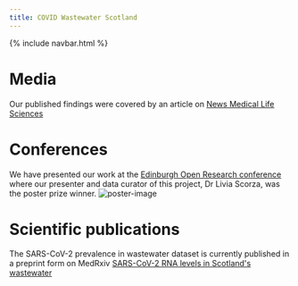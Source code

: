 ```yaml
---
title: COVID Wastewater Scotland
---
```

{% include navbar.html %} 

# Media
Our published findings were covered by an article on [News Medical Life Sciences ](https://www.news-medical.net/news/20220614/Scotlands-monitoring-program-for-SARS-CoV-2-in-wastewater.aspx)

# Conferences
We have presented our work at the [Edinburgh Open Research conference](https://twitter.com/Edinburgh_Tea/status/1531236481422962688?ref_src=twsrc%5Etfw%7Ctwcamp%5Etweetembed%7Ctwterm%5E1531236481422962688%7Ctwgr%5E%7Ctwcon%5Es1_&ref_url=https%3A%2F%2Fwww.wiki.ed.ac.uk%2Fdisplay%2FRDMS%2FEdinburghOpenResearchConference) where our presenter and data curator of this project, Dr Livia Scorza, was the poster prize winner.
![poster-image](https://user-images.githubusercontent.com/29427778/173812425-8ea2840b-6898-4488-a5c4-bf5007792af7.jpg)

# Scientific publications
The SARS-CoV-2 prevalence in wastewater dataset is currently published in a preprint form on MedRxiv [SARS-CoV-2 RNA levels in Scotland's wastewater](https://www.medrxiv.org/content/10.1101/2022.06.08.22276093v1)
